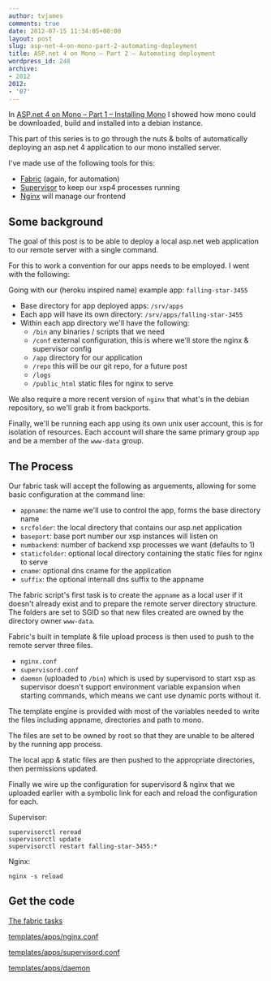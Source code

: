 ```yaml
---
author: tvjames
comments: true
date: 2012-07-15 11:34:05+00:00
layout: post
slug: asp-net-4-on-mono-part-2-automating-deployment
title: ASP.net 4 on Mono – Part 2 – Automating deployment
wordpress_id: 248
archive: 
- 2012
2012:
- '07'
---
```


In [ASP.net 4 on Mono – Part 1 – Installing Mono](http://www.thomasvjames.com/2012/07/asp-net-4-on-mono-part-1-installing-mono/) I showed how mono could be downloaded, build and installed into a debian instance.

This part of this series is to go through the nuts & bolts of automatically deploying an asp.net 4 application to our mono installed server.

I've made use of the following tools for this:

  * [Fabric](http://fabfile.org) (again, for automation)
  * [Supervisor](http://supervisord.org/) to keep our xsp4 processes running
  * [Nginx](http://nginx.org/) will manage our frontend

## Some background

The goal of this post is to be able to deploy a local asp.net web application to our remote server with a single command.

For this to work a convention for our apps needs to be employed. I went with the following:

Going with our (heroku inspired name) example app: `falling-star-3455`

  * Base directory for app deployed apps: `/srv/apps`
  * Each app will have its own directory: `/srv/apps/falling-star-3455`
  * Within each app directory we'll have the following:
    * `/bin` any binaries / scripts that we need
    * `/conf` external configuration, this is where we'll store the nginx & supervisor config
    * `/app` directory for our application
    * `/repo` this will be our git repo, for a future post
    * `/logs`
    * `/public_html` static files for nginx to serve

We also require a more recent version of `nginx` that what's in the debian repository, so we'll grab it from backports.

Finally, we'll be running each app using its own unix user account, this is for isolation of resources. Each account will share the same primary group `app` and be a member of the `www-data` group.

## The Process

Our fabric task will accept the following as arguements, allowing for some basic configuration at the command line:

  * `appname`: the name we'll use to control the app, forms the base directory name
  * `srcfolder`: the local directory that contains our asp.net application
  * `baseport`: base port number our xsp instances will listen on
  * `numbackend`: number of backend xsp processes we want (defaults to 1)
  * `staticfolder`: optional local directory containing the static files for nginx to serve
  * `cname`: optional dns cname for the application
  * `suffix`:  the optional internall dns suffix to the appname

The fabric script's first task is to create the `appname` as a local user if it doesn't already exist and to prepare the remote server directory structure. The folders are set to SGID so that new files created are owned by the directory owner `www-data`.

Fabric's built in template & file upload process is then used to push to the remote server three files.

  * `nginx.conf`
  * `supervisord.conf`
  * `daemon` (uploaded to `/bin`) which is used by supervisord to start xsp as supervisor doesn't support environment variable expansion when starting commands, which means we cant use dynamic ports without it.

The template engine is provided with most of the variables needed to write the files including appname, directories and path to mono.

The files are set to be owned by root so that they are unable to be altered by the running app process.

The local app & static files are then pushed to the appropriate directories, then permissions updated.

Finally we wire up the configuration for supervisord & nginx that we uploaded earlier with a symbolic link for each and reload the configuration for each.

Supervisor:

```
supervisorctl reread
supervisorctl update
supervisorctl restart falling-star-3455:*
```

Nginx:

```
nginx -s reload
```

## Get the code

[The fabric tasks](https://gist.github.com/3116218)

[templates/apps/nginx.conf](https://gist.github.com/3116339)

[templates/apps/supervisord.conf](https://gist.github.com/3116342)

[templates/apps/daemon](https://gist.github.com/3116345)


